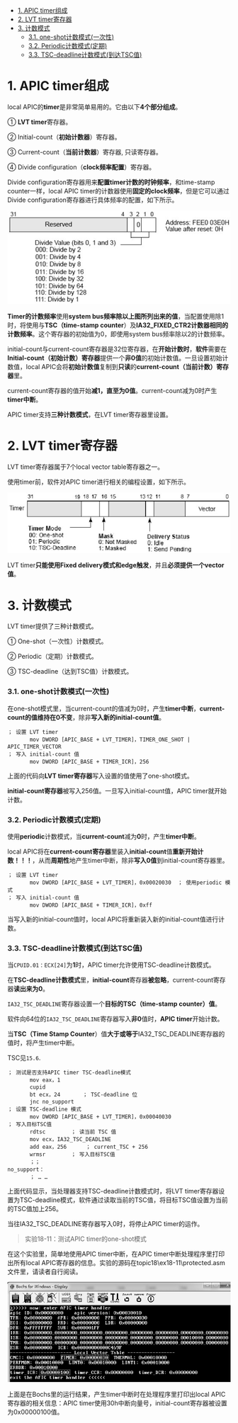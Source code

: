 
<!-- @import "[TOC]" {cmd="toc" depthFrom=1 depthTo=6 orderedList=false} -->

<!-- code_chunk_output -->

- [1. APIC timer组成](#1-apic-timer组成)
- [2. LVT timer寄存器](#2-lvt-timer寄存器)
- [3. 计数模式](#3-计数模式)
    - [3.1. one-shot计数模式(一次性)](#31-one-shot计数模式一次性)
    - [3.2. Periodic计数模式(定期)](#32-periodic计数模式定期)
    - [3.3. TSC-deadline计数模式(到达TSC值)](#33-tsc-deadline计数模式到达tsc值)

<!-- /code_chunk_output -->

# 1. APIC timer组成

local APIC的**timer**是非常简单易用的。它由以下**4个部分组成**。

① **LVT timer**寄存器。

② Initial\-count（**初始计数器**）寄存器。

③ Current\-count（**当前计数器**）寄存器, 只读寄存器。

④ Divide configuration（**clock频率配置**）寄存器。

Divide configuration寄存器用来**配置timer计数的时钟频率**，和time\-stamp counter一样，local APIC timer的计数器使用**固定的clock频率**，但是它可以通过Divide configuration寄存器进行具体频率的配置，如下所示。

![config](./images/62.png)

**Timer的计数频率**使用**system bus频率除以上图所列出来的值**，当配置使用除1时，将使用与**TSC（time\-stamp counter**）及**IA32\_FIXED\_CTR2计数器相同的计数频率**。这个寄存器的初始值为0，即使用system bus频率除以2的计数频率。

initial\-count与current\-count寄存器是32位寄存器，在**开始计数时**，**软件**需要在**Initial\-count（初始计数）寄存器**提供一个**非0值**的初始计数值。一旦设置初始计数值，local APIC会将**初始计数值**复制到**只读**的**current\-count（当前计数）寄存器**里。

current\-count寄存器的值开始**减1，直至为0值**。current\-count减为0时产生**timer中断**。

APIC timer支持**三种计数模式**，在LVT timer寄存器里设置。

# 2. LVT timer寄存器

LVT timer寄存器属于7个local vector table寄存器之一。

使用timer前，软件对APIC timer进行相关的编程设置，如下所示。

![config](./images/63.png)

LVT timer**只能使用Fixed delivery模式和edge触发**，并且**必须提供一个vector值**。

# 3. 计数模式

LVT timer提供了三种计数模式。

① One\-shot（一次性）计数模式。

② Periodic（定期）计数模式。

③ TSC\-deadline（达到TSC值）计数模式。

### 3.1. one-shot计数模式(一次性)

在one\-shot模式里，当current\-count的值减为0时，产生**timer中断**，**current\-count的值维持在0不变**，除非**写入新的initial\-count值**。

```assembly
； 设置 LVT timer
       mov DWORD [APIC_BASE + LVT_TIMER]，TIMER_ONE_SHOT | APIC_TIMER_VECTOR
； 写入 initial-count 值
       mov DWORD [APIC_BASE + TIMER_ICR]，256
```

上面的代码向**LVT timer寄存器**写入设置的值使用了one\-shot模式。

**initial\-count寄存器**被写入256值。一旦写入initial\-count值，APIC timer就开始计数。

### 3.2. Periodic计数模式(定期)

使用**periodic**计数模式，当**current\-count**减为**0**时，产生**timer中断**。

local APIC将在**current\-count寄存器**里装入**initial\-count**值**重新开始计数！！！**，从而**周期性**地产生timer中断，除非**写入0值**到initial\-count寄存器里。

```x86asm
； 设置 LVT timer
       mov DWORD [APIC_BASE + LVT_TIMER]，0x00020030  ； 使用periodic 模式
； 写入 initial-count 值
       mov DWORD [APIC_BASE + TIMER_ICR]，0xff
```

当写入新的initial\-count值时，local APIC将重新装入新的initial\-count值进行计数。

### 3.3. TSC-deadline计数模式(到达TSC值)

当`CPUID.01：ECX[24]`为**1**时，APIC timer允许使用TSC\-deadline计数模式。

在**TSC\-deadline计数模式**里，**initial\-count**寄存器**被忽略**，current\-count寄存器**读出来为0**。

`IA32_TSC_DEADLINE`寄存器设置一个**目标的TSC（time\-stamp counter）值**。

软件向64位的`IA32_TSC_DEADLINE`寄存器写入**非0**值时，**APIC timer**开始计数。

当**TSC（Time Stamp Counter**）值**大于或等于**IA32\_TSC\_DEADLINE寄存器的值时，将产生timer中断。

TSC见`15.6`.

```assembly
； 测试是否支持APIC timer TSC-deadline模式
       mov eax，1
       cupid
       bt ecx，24       ； TSC-deadline 位
       jnc no_support
； 设置 TSC-deadline 模式
       mov DWORD [APIC_BASE + LVT_TIMER]，0x00040030
； 写入目标TSC值
       rdtsc        ； 读当前 TSC 值
       mov ecx，IA32_TSC_DEADLINE
       add eax，256      ； current_TSC + 256
       wrmsr        ； 写入目标TSC值
       ；；
no_support：
       ； … …
```
上面代码显示，当处理器支持TSC\-deadline计数模式时，将LVT timer寄存器设置为TSC-deadline模式，软件通过读取当前的TSC值，将目标TSC值设置为当前的TSC值加上256。

当往IA32\_TSC\_DEADLINE寄存器写入0时，将停止APIC timer的运作。

>实验18-11：测试APIC timer的one-shot模式

在这个实验里，简单地使用APIC timer中断，在APIC timer中断处理程序里打印出所有local APIC寄存器的信息。实验的源码在topic18\ex18-11\protected.asm文件里，请读者自行阅读。

![config](./images/64.png)

上面是在Bochs里的运行结果，产生timer中断时在处理程序里打印出local APIC寄存器的相关信息：APIC timer使用30h中断向量号，initial\-count寄存器被设置为0x00000100值。